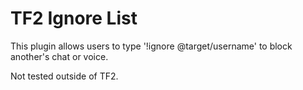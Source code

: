 TF2 Ignore List
===============

This plugin allows users to type '!ignore @target/username' to block another's chat or voice.

Not tested outside of TF2.
